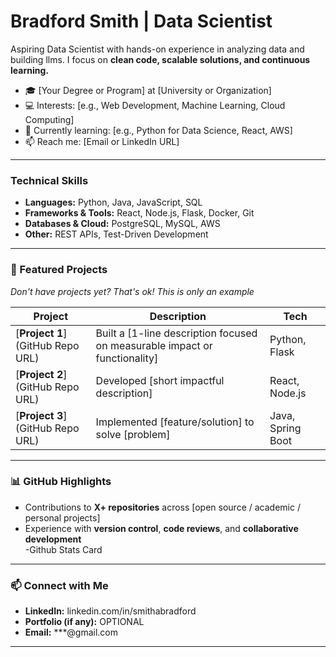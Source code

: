 # Bradford Smith | Data Scientist

Aspiring Data Scientist with hands-on experience in analyzing data and building llms.
I focus on **clean code, scalable solutions, and continuous learning.**

- 🎓 [Your Degree or Program] at [University or Organization]
- 💻 Interests: [e.g., Web Development, Machine Learning, Cloud Computing]
- 🌱 Currently learning: [e.g., Python for Data Science, React, AWS]
- 📫 Reach me: [Email or LinkedIn URL]

---

### Technical Skills
- **Languages:** Python, Java, JavaScript, SQL  
- **Frameworks & Tools:** React, Node.js, Flask, Docker, Git  
- **Databases & Cloud:** PostgreSQL, MySQL, AWS  
- **Other:** REST APIs, Test-Driven Development

---

### 📂 Featured Projects

_Don't have projects yet? That's ok! This is only an example_

| Project | Description | Tech |
|--------|-------------|------|
| [**Project 1**](GitHub Repo URL) | Built a [1-line description focused on measurable impact or functionality] | Python, Flask |
| [**Project 2**](GitHub Repo URL) | Developed [short impactful description] | React, Node.js |
| [**Project 3**](GitHub Repo URL) | Implemented [feature/solution] to solve [problem] | Java, Spring Boot |

---

### 📊 GitHub Highlights
- Contributions to **X+ repositories** across [open source / academic / personal projects]  
- Experience with **version control**, **code reviews**, and **collaborative development**  
-Github Stats Card 

---

### 📫 Connect with Me
- **LinkedIn:** linkedin.com/in/smithabradford 
- **Portfolio (if any):** OPTIONAL
- **Email:** ***@gmail.com 

---

